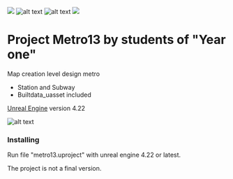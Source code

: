 <a href="https://github.com/YearOne-FR/metro13/releases"><img src="https://img.shields.io/github/release/YearOne-FR/metro13.svg"></a> ![alt text](https://img.shields.io/github/commit-activity/m/YearOne-FR/metro13.svg) ![alt text](https://img.shields.io/github/last-commit/YearOne-FR/metro13.svg) <a href="https://github.com/YearOne-FR/metro13/graphs/contributors"><img src="https://img.shields.io/github/contributors/YearOne-FR/metro13.svg"></a>

# Project Metro13 by students of "Year one"

Map creation level design metro
- Station and Subway
- Builtdata_uasset included

<a href="https://www.unrealengine.com" rel="nofollow">Unreal Engine</a> version 4.22

![alt text](https://cdn1.epicgames.com/ue/product/Screenshot/subwaytrain_screenshot_02-1920x1080-a0a0c3a6e14919974e9dc012f5adfdfc.png)

### Installing

Run file "metro13.uproject" with unreal engine 4.22 or latest.

The project is not a final version.
